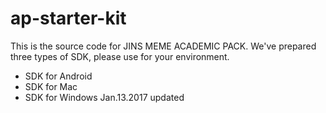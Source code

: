 # ap-starter-kit
This is the source code for JINS MEME ACADEMIC PACK.
We've prepared three types of SDK, please use for your environment.
* SDK for Android
* SDK for Mac
* SDK for Windows
  Jan.13.2017 updated
